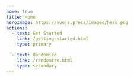 ```yaml
---
home: true
title: Home
heroImage: https://vuejs.press/images/hero.png
actions:
  - text: Get Started
    link: /getting-started.html
    type: primary

  - text: Randomize
    link: /randomize.html
    type: secondary
---
```


[default-theme-home]: https://vuejs.press/reference/default-theme/frontmatter.html#home-page

